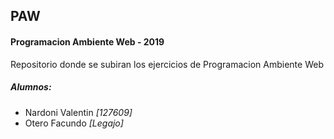 ## PAW
<h4> Programacion Ambiente Web - 2019 </h4>

<p> Repositorio donde se subiran los ejercicios de Programacion Ambiente Web </p>

<h5> Alumnos: </h5>
<ul>
  <li> Nardoni Valentin <em> [127609] </em> </li>
  <li> Otero Facundo <em> [Legajo] </em> </li>
</ul>

